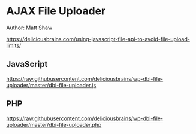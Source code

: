 # AJAX File Uploader

Author: Matt Shaw

https://deliciousbrains.com/using-javascript-file-api-to-avoid-file-upload-limits/

## JavaScript
https://raw.githubusercontent.com/deliciousbrains/wp-dbi-file-uploader/master/dbi-file-uploader.js

## PHP
https://raw.githubusercontent.com/deliciousbrains/wp-dbi-file-uploader/master/dbi-file-uploader.php
